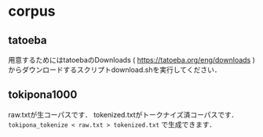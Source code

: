 # corpus

## tatoeba

用意するためにはtatoebaのDownloads ( https://tatoeba.org/eng/downloads ) からダウンロードするスクリプトdownload.shを実行してください．

## tokipona1000

raw.txtが生コーパスです．
tokenized.txtがトークナイズ済コーパスです．
`tokipona_tokenize < raw.txt > tokenized.txt` で生成できます．


